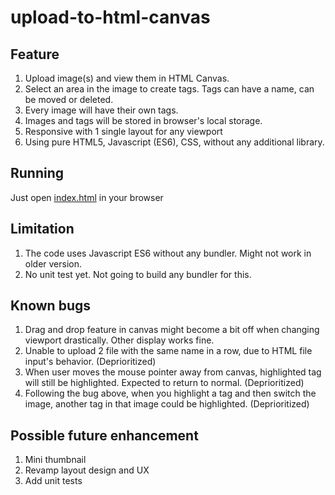 # upload-to-html-canvas

## Feature
1. Upload image(s) and view them in HTML Canvas.
2. Select an area in the image to create tags. Tags can have a name, can be moved or deleted.
3. Every image will have their own tags.
4. Images and tags will be stored in browser's local storage.
5. Responsive with 1 single layout for any viewport
6. Using pure HTML5, Javascript (ES6), CSS, without any additional library.


## Running
Just open [index.html](index.html) in your browser


## Limitation
1. The code uses Javascript ES6 without any bundler. Might not work in older version.
2. No unit test yet. Not going to build any bundler for this.


## Known bugs
1. Drag and drop feature in canvas might become a bit off when changing viewport drastically. Other display works fine.
2. Unable to upload 2 file with the same name in a row, due to HTML file input's behavior. (Deprioritized)
3. When user moves the mouse pointer away from canvas, highlighted tag will still be highlighted. Expected to return to normal. (Deprioritized)
4. Following the bug above, when you highlight a tag and then switch the image, another tag in that image could be highlighted. (Deprioritized)


## Possible future enhancement
1. Mini thumbnail
2. Revamp layout design and UX
3. Add unit tests
